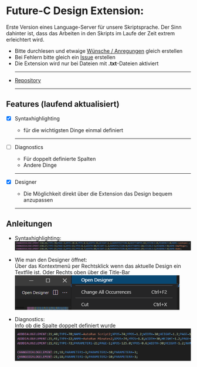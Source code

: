 # Future-C Design Extension:

Erste Version eines Language-Server für unsere Skriptsprache. Der Sinn dahinter ist, dass das Arbeiten in den Skripts im Laufe der Zeit extrem erleichtert wird.
- Bitte durchlesen und etwaige [Wünsche / Anregungen](https://github.com/Muraxon/FutureCDesign/issues) gleich erstellen
- Bei Fehlern bitte gleich ein [Issue](https://github.com/Muraxon/FutureCDesign/issues) erstellen
- Die Extension wird nur bei Dateien mit **.txt**-Dateien aktiviert
  ___
- [Repository](https://github.com/Muraxon/FutureCDesign)
  ___
## Features (laufend aktualisiert)
- [x] Syntaxhighlighting
  - für die wichtigsten Dinge einmal definiert
  ___

- [ ] Diagnostics
  - Für doppelt definierte Spalten
  - Andere Dinge
  ___

- [x] Designer
  - Die Möglichkeit direkt über die Extension das Design bequem anzupassen
  ___

## Anleitungen
- Syntaxhighlighting:  
  ![](https://raw.githubusercontent.com/Muraxon/FutureCDesign/master/documentation/syntax_highlighting.png)  
  
- Wie man den Designer öffnet:  
  Über das Kontextmenü per Rechtsklick wenn das aktuelle Design ein Textfile ist. Oder Rechts oben über die Title-Bar  
  ![](https://raw.githubusercontent.com/Muraxon/FutureCDesign/master/documentation/How_to_open_designer.png)  

- Diagnostics:  
  Info ob die Spalte doppelt definiert wurde  
  ![](https://raw.githubusercontent.com/Muraxon/FutureCDesign/master/documentation/Diagnostic_Info.gif)  
